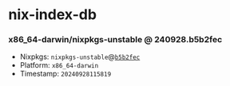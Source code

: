 # nix-index-db
### x86_64-darwin/nixpkgs-unstable @ 240928.b5b2fec
- Nixpkgs: `nixpkgs-unstable`@[`b5b2fec`](https://github.com/NixOS/nixpkgs/commit/b5b2fecd0cadd82ef107c9583018f381ae70f222)
- Platform: `x86_64-darwin`
- Timestamp: `20240928115819`

